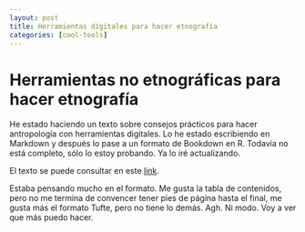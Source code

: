 ```yaml
---
layout: post
title: Herramientas digitales para hacer etnografía
categories: [cool-tools]
---
```


# Herramientas no etnográficas para hacer etnografía
He estado haciendo un texto sobre consejos prácticos para hacer antropología con herramientas digitales. Lo he estado escribiendo en Markdown y después lo pase a un formato de Bookdown en R. Todavía no está completo, sólo lo estoy probando. Ya lo iré actualizando.

El texto se puede consultar en este [link](https://github.com/carloslucmat/herramientas-etno).

Estaba pensando mucho en el formato. Me gusta la tabla de contenidos, pero no me termina de convencer tener pies de página hasta el final, me gusta más el formato Tufte, pero no tiene lo demás. Agh. Ni modo. Voy a ver que más puedo hacer.
